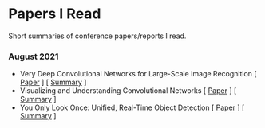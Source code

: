 # Papers I Read
Short summaries of conference papers/reports I read.

### August 2021

- Very Deep Convolutional Networks for Large-Scale Image Recognition [ [Paper](https://arxiv.org/pdf/1409.1556.pdf ) ] [ [Summary](./vggnet/vggnet.md) ]
- Visualizing and Understanding Convolutional Networks [ [Paper](https://cs.nyu.edu/~fergus/papers/zeilerECCV2014.pdf) ] [ [Summary](./visualization/visualization.md) ] <!--- - Reducing the Dimensionality of Data with Neural Networks [ [Report](https://www.cs.toronto.edu/~hinton/science.pdf) ] [ [Summary](./autoencoder/autoencoder.md) ]--->
- You Only Look Once: Unified, Real-Time Object Detection [ [Paper](https://arxiv.org/pdf/1506.02640.pdf) ] [ [Summary](./yolo/yolo.md) ]
